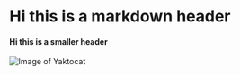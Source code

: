 # Hi this is a markdown header
#### Hi this is a smaller header
![Image of Yaktocat](https://octodex.github.com/images/yaktocat.png)
